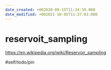 ```yaml
---
date_created: +002020-09-15T11:24:59.000
date_modified: +002021-10-05T11:37:03.000
---
```


# reservoit_sampling

https://en.wikipedia.org/wiki/Reservoir_sampling

#self/todo/pin
